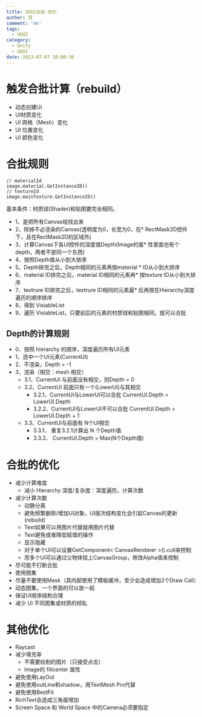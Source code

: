 ```yaml
---
title: UGUI合批-优化
author: 灵
comment: 'on'
tags:
  - UGUI
category:
  - Unity
  - UGUI
date: 2023-07-07 10:00:30
---
```

# 触发合批计算（rebuild）
* 动态创建UI
* UI材质变化
* UI 网格（Mesh）变化
* UI 位置变化
* UI 颜色变化


# 合批规则
```
// materialId
image.material.GetInstanceID()
// textureId
image.mainTexture.GetInstanceID()
```
基本条件：材质球(Shader)和贴图要完全相同。

* 1、是把所有Canvas给找出来
* 2、除掉不必渲染的Canvas(透明度为0，长宽为0，在* RectMask2D控件下，且在RectMask2D的区域外)
* 3、计算Canvas下各UI控件的深度值Depth(Image的属* 性里面也有个depth，两者不是同一个东西)
* 4、按照Depth值从小到大排序
* 5、Depth排完之后，Depth相同的元素再按material * ID从小到大排序
* 6、material ID排完之后，material ID相同的元素再* 按texture ID从小到大排序
* 7、textrure ID排完之后，textrure ID相同的元素最* 后再按在Hierarchy深度遍历的顺序排序
* 8、得到 VisiableList
* 9、遍历 VisiableList，只要前后的元素的材质球和贴图相同，就可以合批

## Depth的计算规则
* 0、按照 hierarchy 的顺序，深度遍历所有UI元素
* 1、选中一个UI元素(CurrentUI)
* 2、不渲染，Depth = -1
* 3、渲染（相交：mesh 相交）
  * 3.1、CurrentUI 与前面没有相交，则Depth = 0
  * 3.2、CurrentUI 前面只有一个(LowerUI)与其相交
    * 3.2.1、CurrentUI与LowerUI可以合批 CurrentUI.Depth = LowerUI.Depth
    * 3.2.2、CurrentUI与LowerUI不可以合批 CurrentUI.Depth = LowerUI.Depth + 1
  * 3.3、CurrentUI与前面有 N个UI相交
    * 3.3.1、 重复3.2.1计算出 N 个Depth值
    * 3.3.2、 CurrentUI.Depth = Max(N个Depth值)


# 合批的优化
* 减少计算难度
  * 减小 Hierarchy 深度/复杂度：深度遍历，计算次数
* 减少计算次数
  * 动静分离
  * 避免频繁删除/增加UI对象，UI层次结构变化会引起Canvas的更新(rebuild)
  * Text如果可以用图片代替就用图片代替
  * Text避免或者降低赋值的操作
  * 显示隐藏
   * 对于单个UI可以设置GetComponent< CanvasRenderer >().cull来控制
   * 而多个UI可以通过父物体挂上CanvasGroup，修改Alpha值来控制
* 尽可能不打断合批
 * 使用图集
 * 尽量不要使用Mask（其内部使用了模板缓冲，至少会造成增加2个Draw Call）
 * 动态图集，一个界面的可以放一起
 * 保证UI顺序结构合理
 * 减少 UI 不同图集或材质的倾轧
# 其他优化 
* Raycast
* 减少填充率
  * 不需要绘制的图片（只接受点击）
  * Image的 fillcenter 属性
* 避免使用LayOut
* 避免使用outLine和shadow，用TextMesh Pro代替
* 避免使用BestFit
* RichText会造成三角面增加
* Screen Space 和 World Space 中的Camera必须要指定
